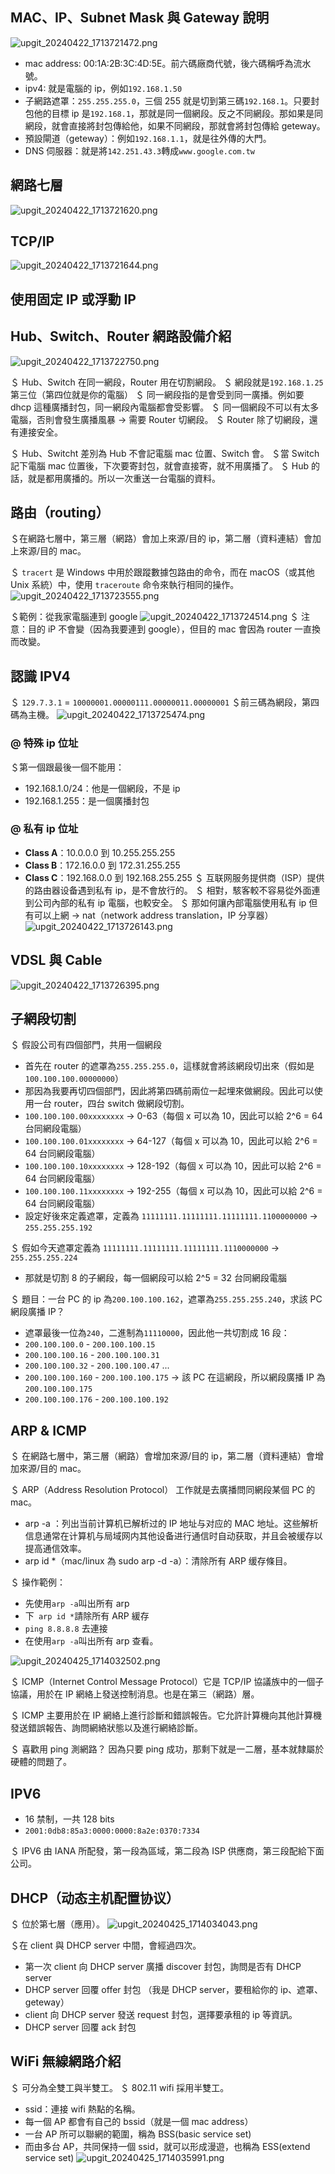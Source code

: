## MAC、IP、Subnet Mask 與 Gateway 說明

![upgit_20240422_1713721472.png](https://raw.githubusercontent.com/kcwc1029/obsidian-upgit-image/main/2024/04/upgit_20240422_1713721472.png)

-   mac address: 00:1A:2B:3C:4D:5E。前六碼廠商代號，後六碼稱呼為流水號。
-   ipv4: 就是電腦的 ip，例如`192.168.1.50`
-   子網路遮罩：`255.255.255.0`，三個 255 就是切到第三碼`192.168.1`。只要封包他的目標 ip 是`192.168.1`，那就是同一個網段。反之不同網段。那如果是同網段，就會直接將封包傳給他，如果不同網段，那就會將封包傳給 geteway。
-   預設閘道（geteway）：例如`192.168.1.1`，就是往外傳的大門。
-   DNS 伺服器：就是將`142.251.43.3`轉成`www.google.com.tw`

## 網路七層

![upgit_20240422_1713721620.png](https://raw.githubusercontent.com/kcwc1029/obsidian-upgit-image/main/2024/04/upgit_20240422_1713721620.png)

## TCP/IP

![upgit_20240422_1713721644.png](https://raw.githubusercontent.com/kcwc1029/obsidian-upgit-image/main/2024/04/upgit_20240422_1713721644.png)

## 使用固定 IP 或浮動 IP

## Hub、Switch、Router 網路設備介紹

![upgit_20240422_1713722750.png](https://raw.githubusercontent.com/kcwc1029/obsidian-upgit-image/main/2024/04/upgit_20240422_1713722750.png)

＄ Hub、Switch 在同一網段，Router 用在切割網段。
＄ 網段就是`192.168.1.25`第三位（第四位就是你的電腦）
＄ 同一網段指的是會受到同一廣播。例如要 dhcp 這種廣播封包，同一網段內電腦都會受影響。
＄ 同一個網段不可以有太多電腦，否則會發生廣播風暴 -> 需要 Router 切網段。
＄ Router 除了切網段，還有連接安全。

＄ Hub、Switcht 差別為 Hub 不會記電腦 mac 位置、Switch 會。
＄當 Switch 記下電腦 mac 位置後，下次要寄封包，就會直接寄，就不用廣播了。
＄ Hub 的話，就是都用廣播的。所以一次重送一台電腦的資料。

## 路由（routing）

＄在網路七層中，第三層（網路）會加上來源/目的 ip，第二層（資料連結）會加上來源/目的 mac。

＄ `tracert` 是 Windows 中用於跟蹤數據包路由的命令，而在 macOS（或其他 Unix 系統）中，使用 `traceroute` 命令來執行相同的操作。
![upgit_20240422_1713723555.png](https://raw.githubusercontent.com/kcwc1029/obsidian-upgit-image/main/2024/04/upgit_20240422_1713723555.png)

＄範例：從我家電腦連到 google
![upgit_20240422_1713724514.png](https://raw.githubusercontent.com/kcwc1029/obsidian-upgit-image/main/2024/04/upgit_20240422_1713724514.png)
＄ 注意：目的 iP 不會變（因為我要連到 google），但目的 mac 會因為 router 一直換而改變。

## 認識 IPV4

＄ `129.7.3.1` = `10000001.00000111.00000011.00000001`
＄前三碼為網段，第四碼為主機。
![upgit_20240422_1713725474.png](https://raw.githubusercontent.com/kcwc1029/obsidian-upgit-image/main/2024/04/upgit_20240422_1713725474.png)

### @ 特殊 ip 位址

＄第一個跟最後一個不能用：

-   192.168.1.0/24：他是一個網段，不是 ip
-   192.168.1.255：是一個廣播封包

### @ 私有 ip 位址

-   **Class A**：10.0.0.0 到 10.255.255.255
-   **Class B**：172.16.0.0 到 172.31.255.255
-   **Class C**：192.168.0.0 到 192.168.255.255
    ＄ 互联网服务提供商（ISP）提供的路由器设备遇到私有 ip，是不會放行的。
    ＄ 相對，駭客較不容易從外面連到公司內部的私有 ip 電腦，也較安全。
    ＄ 那如何讓內部電腦使用私有 ip 但有可以上網 -> nat（network address translation，IP 分享器）
    ![upgit_20240422_1713726143.png](https://raw.githubusercontent.com/kcwc1029/obsidian-upgit-image/main/2024/04/upgit_20240422_1713726143.png)

## VDSL 與 Cable

[](https://www.youtube.com/@pinju)
![upgit_20240422_1713726395.png](https://raw.githubusercontent.com/kcwc1029/obsidian-upgit-image/main/2024/04/upgit_20240422_1713726395.png)

## 子網段切割

＄ 假設公司有四個部門，共用一個網段

-   首先在 router 的遮罩為`255.255.255.0`，這樣就會將該網段切出來（假如是`100.100.100.00000000`）
-   那因為我要再切四個部門，因此將第四碼前兩位一起埋來做網段。因此可以使用一台 router，四台 switch 做網段切割。
-   `100.100.100.00xxxxxxxx` -> 0-63（每個 x 可以為 10，因此可以給 2^6 = 64 台同網段電腦）
-   `100.100.100.01xxxxxxxx` -> 64-127（每個 x 可以為 10，因此可以給 2^6 = 64 台同網段電腦）
-   `100.100.100.10xxxxxxxx` -> 128-192（每個 x 可以為 10，因此可以給 2^6 = 64 台同網段電腦）
-   `100.100.100.11xxxxxxxx` -> 192-255（每個 x 可以為 10，因此可以給 2^6 = 64 台同網段電腦）
-   設定好後來定義遮罩，定義為 `11111111.11111111.11111111.1100000000` -> `255.255.255.192`

＄ 假如今天遮罩定義為 `11111111.11111111.11111111.1110000000` -> `255.255.255.224`

-   那就是切割 8 的子網段，每一個網段可以給 2^5 = 32 台同網段電腦

＄ 題目：一台 PC 的 ip 為`200.100.100.162`，遮罩為`255.255.255.240`，求該 PC 網段廣播 IP？

-   遮罩最後一位為`240`，二進制為`11110000`，因此他一共切割成 16 段：
-   `200.100.100.0` - `200.100.100.15`
-   `200.100.100.16` - `200.100.100.31`
-   `200.100.100.32` - `200.100.100.47`
    ...
-   `200.100.100.160` - `200.100.100.175` -> 該 PC 在這網段，所以網段廣播 IP 為 `200.100.100.175`
-   `200.100.100.176` - `200.100.100.192`

## ARP & ICMP

＄ 在網路七層中，第三層（網路）會增加來源/目的 ip，第二層（資料連結）會增加來源/目的 mac。

＄ ARP（Address Resolution Protocol） 工作就是去廣播問同網段某個 PC 的 mac。

-   arp -a ：列出当前计算机已解析过的 IP 地址与对应的 MAC 地址。这些解析信息通常在计算机与局域网内其他设备进行通信时自动获取，并且会被缓存以提高通信效率。
-   arp id \*（mac/linux 為 sudo arp -d -a）：清除所有 ARP 缓存條目。

＄ 操作範例：

-   先使用`arp -a`叫出所有 arp
-   下` arp id *`請除所有 ARP 緩存
-   `ping 8.8.8.8` 去連接
-   在使用`arp -a`叫出所有 arp 查看。

![upgit_20240425_1714032502.png](https://raw.githubusercontent.com/kcwc1029/obsidian-upgit-image/main/2024/04/upgit_20240425_1714032502.png)

＄ ICMP（Internet Control Message Protocol）它是 TCP/IP 協議族中的一個子協議，用於在 IP 網絡上發送控制消息。也是在第三（網路）層。

＄ ICMP 主要用於在 IP 網絡上進行診斷和錯誤報告。它允許計算機向其他計算機發送錯誤報告、詢問網絡狀態以及進行網絡診斷。

＄ 喜歡用 ping 測網路？ 因為只要 ping 成功，那剩下就是一二層，基本就隸屬於硬體的問題了。

## IPV6

-   16 禁制，一共 128 bits
-   `2001:0db8:85a3:0000:0000:8a2e:0370:7334`

＄ IPV6 由 IANA 所配發，第一段為區域，第二段為 ISP 供應商，第三段配給下面公司。

## DHCP（动态主机配置协议）

＄ 位於第七層（應用）。
![upgit_20240425_1714034043.png](https://raw.githubusercontent.com/kcwc1029/obsidian-upgit-image/main/2024/04/upgit_20240425_1714034043.png)

＄在 client 與 DHCP server 中間，會經過四次。

-   第一次 client 向 DHCP server 廣播 discover 封包，詢問是否有 DHCP server
-   DHCP server 回覆 offer 封包 （我是 DHCP server，要租給你的 ip、遮罩、geteway）
-   client 向 DHCP server 發送 request 封包，選擇要承租的 ip 等資訊。
-   DHCP server 回覆 ack 封包

## WiFi 無線網路介紹

＄ 可分為全雙工與半雙工。
＄ 802.11 wifi 採用半雙工。

-   ssid：連接 wifi 熱點的名稱。
-   每一個 AP 都會有自己的 bssid（就是一個 mac address）
-   一台 AP 所可以聯網的範圍，稱為 BSS(basic service set)
-   而由多台 AP，共同保持一個 ssid，就可以形成漫遊，也稱為 ESS(extend service set)
![upgit_20240425_1714035991.png](https://raw.githubusercontent.com/kcwc1029/obsidian-upgit-image/main/2024/04/upgit_20240425_1714035991.png)

